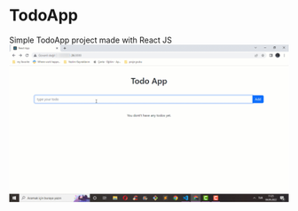 # TodoApp
Simple TodoApp project made with React JS
![](https://github.com/muratavci05/TodoApp/blob/baeed0a5c503bf4190fdd4e8ca1497343a0ce037/version01/src/components/todoApp.gif)
